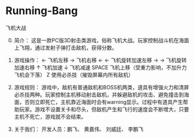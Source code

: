 Running-Bang
============

飞机大战

0.	简介：
	这是一款PC版3D射击类游戏，俗称飞机大战。玩家控制战斗机在海面上飞翔，通过发射子弹打击敌机，获得分数。
	
1.	游戏操作：
	← 飞机左移	→	飞机右移
	← ←	飞机旋转加速左移	→ →	飞机旋转加速右移
	↑	飞机加速  	↓	飞机减速
	SPACE	飞机上移（受重力影响，不加升力飞机会下落）
	Z	使用必杀技（摧毁屏幕内所有敌机）

2.	游戏规则：
	游戏中，敌机有普通敌机和BOSS机两类，道具有增强火力和清屏必杀技两种。玩家控制主机移动射击敌机，并躲避敌机的攻击、避免撞击到海面，否则立即死亡，主机靠近海面时会有warning显示。过程中有道具产生帮助玩家。游戏不设置关卡和尽头，但敌机产生和飞行的速度会不断增大，只要主机不死亡，游戏就不会结束。
	
3.	关于我们：
	  开发人员：鹏飞、 
			  黄嘉伟、
			  刘威廷、
			  李鹏飞
